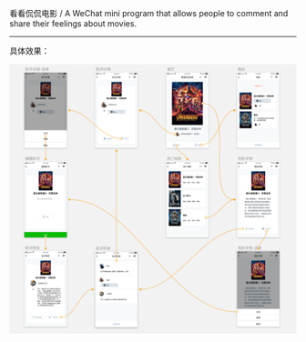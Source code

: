 看看侃侃电影 / A WeChat mini program that allows people to comment and share their feelings about movies.

---

具体效果：

![交互图](/./交互图2.png)
